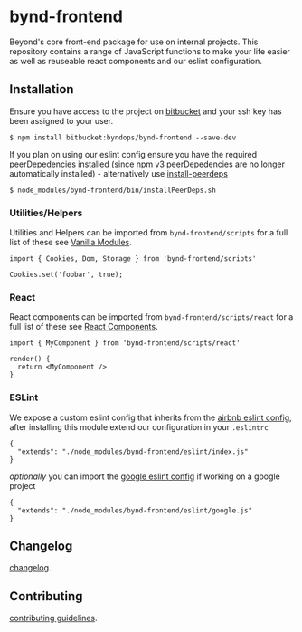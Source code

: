 # bynd-frontend

Beyond's core front-end package for use on internal projects. This repository contains a range of JavaScript functions to make your life easier as well as reuseable react components and our eslint configuration.

## Installation

Ensure you have access to the project on [bitbucket](https://bitbucket.org/byndops/bynd-frontend/) and your ssh key has been assigned to your user.

```
$ npm install bitbucket:byndops/bynd-frontend --save-dev
```

If you plan on using our eslint config ensure you have the required peerDepedencies installed (since npm v3 peerDepedencies are no longer automatically installed) - alternatively use [install-peerdeps](https://github.com/nathanhleung/install-peerdeps)

```
$ node_modules/bynd-frontend/bin/installPeerDeps.sh
```

### Utilities/Helpers

Utilities and Helpers can be imported from `bynd-frontend/scripts` for a full list of these see [Vanilla Modules](./scripts/src/vanilla/README.md).

```
import { Cookies, Dom, Storage } from 'bynd-frontend/scripts'

Cookies.set('foobar', true);
```

### React

React components can be imported from `bynd-frontend/scripts/react` for a full list of these see [React Components](./scripts/src/react/README.md).

```
import { MyComponent } from 'bynd-frontend/scripts/react'

render() {
  return <MyComponent />
}
```

### ESLint

We expose a custom eslint config that inherits from the [airbnb eslint config](https://www.npmjs.com/package/eslint-config-airbnb), after installing this module extend our configuration in your `.eslintrc`

```
{
  "extends": "./node_modules/bynd-frontend/eslint/index.js"
}
```

*optionally* you can import the [google eslint config](https://www.npmjs.com/package/eslint-config-google) if working on a google project

```
{
  "extends": "./node_modules/bynd-frontend/eslint/google.js"
}
```

## Changelog

[changelog](./CHANGELOG.md).

## Contributing

[contributing guidelines](./CONTRIBUTING.md).
